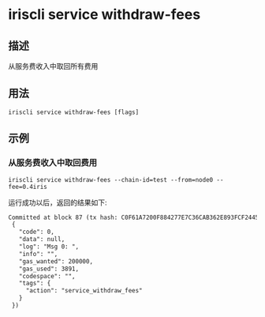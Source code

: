 # iriscli service withdraw-fees 

## 描述

从服务费收入中取回所有费用

## 用法

```
iriscli service withdraw-fees [flags]
```


## 示例

### 从服务费收入中取回费用 
```shell
iriscli service withdraw-fees --chain-id=test --from=node0 --fee=0.4iris
```

运行成功以后，返回的结果如下:

```txt
Committed at block 87 (tx hash: C0F61A7200F884277E7C36CAB362E893FCF2445D8E4450D93AEF0755BF346EF6, response:
 {
   "code": 0,
   "data": null,
   "log": "Msg 0: ",
   "info": "",
   "gas_wanted": 200000,
   "gas_used": 3891,
   "codespace": "",
   "tags": {
     "action": "service_withdraw_fees"
   }
 })
```

